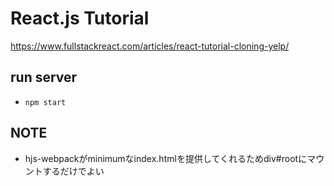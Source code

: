 # React.js Tutorial

https://www.fullstackreact.com/articles/react-tutorial-cloning-yelp/

## run server
* `npm start`

## NOTE
* hjs-webpackがminimumなindex.htmlを提供してくれるためdiv#rootにマウントするだけでよい
